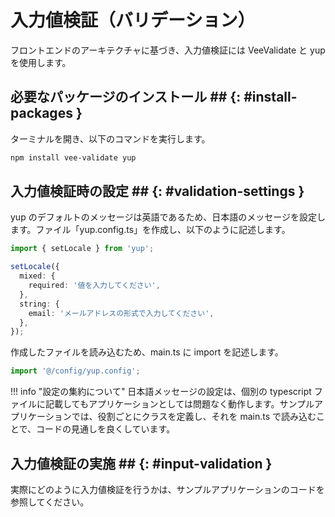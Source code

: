 # 入力値検証（バリデーション）

フロントエンドのアーキテクチャに基づき、入力値検証には VeeValidate と yup を使用します。

## 必要なパッケージのインストール ## {: #install-packages }

ターミナルを開き、以下のコマンドを実行します。

```bash
npm install vee-validate yup
```

## 入力値検証時の設定 ## {: #validation-settings }

yup のデフォルトのメッセージは英語であるため、日本語のメッセージを設定します。ファイル「yup.config.ts」を作成し、以下のように記述します。

```typescript
import { setLocale } from 'yup';

setLocale({
  mixed: {
    required: '値を入力してください',
  },
  string: {
    email: 'メールアドレスの形式で入力してください',
  },
});
```

作成したファイルを読み込むため、main.ts に import を記述します。

```typescript
import '@/config/yup.config';
```

!!! info "設定の集約について"
    日本語メッセージの設定は、個別の typescript ファイルに記載してもアプリケーションとしては問題なく動作します。サンプルアプリケーションでは、役割ごとにクラスを定義し、それを main.ts で読み込むことで、コードの見通しを良くしています。

## 入力値検証の実施 ## {: #input-validation }

実際にどのように入力値検証を行うかは、サンプルアプリケーションのコードを参照してください。
